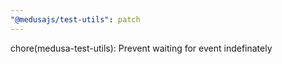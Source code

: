 ```yaml
---
"@medusajs/test-utils": patch
---
```


chore(medusa-test-utils): Prevent waiting for event indefinately
